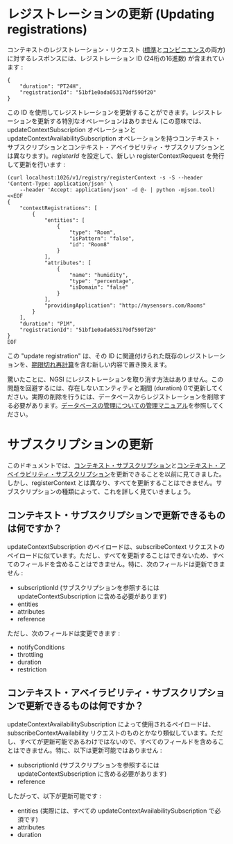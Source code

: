 # レジストレーションの更新 (Updating registrations)

コンテキストのレジストレーション・リクエスト ([標準](walkthrough_apiv1.md#register_context_operation)と[コンビニエンス](walkthrough_apiv1.md#convenience_context_operation)の両方) に対するレスポンスには、レジストレーション ID (24桁の16進数) が含まれています :

``` 
{
    "duration": "PT24H",
    "registrationId": "51bf1e0ada053170df590f20"
}
``` 

この ID を使用してレジストレーションを更新することができます。レジストレーションを更新する特別なオペレーションはありません (この意味では、updateContextSubscription オペレーションと updateContextAvailabilitySubscription オペレーションを持つコンテキスト・サブスクリプションとコンテキスト・アベイラビリティ・サブスクリプションとは異なります)。*registerId* を設定して、新しい registerContextRequest を発行して更新を行います :

``` 
(curl localhost:1026/v1/registry/registerContext -s -S --header 'Content-Type: application/json' \
    --header 'Accept: application/json' -d @- | python -mjson.tool) <<EOF
{
    "contextRegistrations": [
        {
            "entities": [
                {
                    "type": "Room",
                    "isPattern": "false",
                    "id": "Room8"
                }
            ],
            "attributes": [
                {
                    "name": "humidity",
                    "type": "percentage",
                    "isDomain": "false"
                }
            ],
            "providingApplication": "http://mysensors.com/Rooms"
        }
    ],
    "duration": "P1M",
    "registrationId": "51bf1e0ada053170df590f20"
}
EOF
```
この "update registration" は、その ID に関連付けられた既存のレジストレーションを、[期限切れ再計算](duration.md#extending-duration)を含む新しい内容で置き換えます。

驚いたことに、NGSI にレジストレーションを取り消す方法はありません。この問題を回避するには、存在しないエンティティと期間 (duration) 0で更新してください。実際の削除を行うには、データベースからレジストレーションを削除する必要があります。[データベースの管理についての管理マニュアル](../admin/database_admin.md#database-administration)を参照してください。

# サブスクリプションの更新

このドキュメントでは、[コンテキスト・サブスクリプション](walkthrough_apiv1.md#register-context-operation)と[コンテキスト・アベイラビリティ・サブスクリプション](walkthrough_apiv1.md#convenience-register-context)を更新できることを以前に見てきました。しかし、registerContext とは異なり、すべてを更新することはできません。サブスクリプションの種類によって、これを詳しく見ていきましょう。

## コンテキスト・サブスクリプションで更新できるものは何ですか？

updateContextSubscription のペイロードは、subscribeContext リクエストのペイロードに似ています。ただし、すべてを更新することはできないため、すべてのフィールドを含めることはできません。特に、次のフィールドは更新できません :

-   subscriptionId (サブスクリプションを参照するには updateContextSubscription に含める必要があります)
-   entities 
-   attributes
-   reference

ただし、次のフィールドは変更できます :

-   notifyConditions
-   throttling
-   duration
-   restriction

## コンテキスト・アベイラビリティ・サブスクリプションで更新できるものは何ですか？

updateContextAvailabilitySubscription によって使用されるペイロードは、subscribeContextAvailability リクエストのものとかなり類似しています。ただし、すべてが更新可能であるわけではないので、すべてのフィールドを含めることはできません。特に、以下は更新可能ではありません :

-   subscriptionId (サブスクリプションを参照するには updateContextSubscription に含める必要があります)
-   reference

したがって、以下が更新可能です :

-   entities (実際には、すべての updateContextAvailabilitySubscription で必須です)
-   attributes
-   duration
